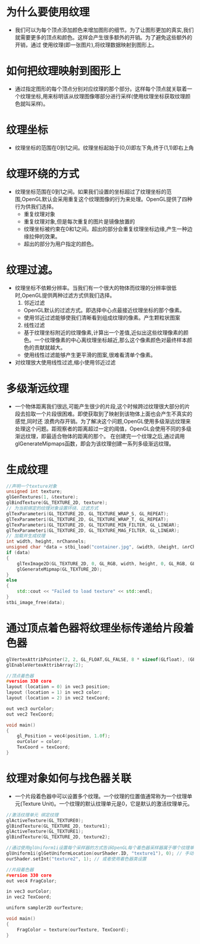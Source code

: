 # 为什么要使用纹理
  * 我们可以为每个顶点添加颜色来增加图形的细节。为了让图形更加的真实,我们就需要更多的顶点和颜色。这样会产生很多额外的开销。为了避免这些额外的开销，通过
  使用纹理(即一张图片),将纹理数据映射到图形上。
  
# 如何把纹理映射到图形上
  * 通过指定图形的每个顶点分别对应纹理的那个部分。这样每个顶点就关联着一个纹理坐标,用来标明该从纹理图像哪部分进行采样(使用纹理坐标获取纹理颜色就叫采样)。
  
# 纹理坐标
  * 纹理坐标的范围在0到1之间。纹理坐标起始于(0,0)即左下角,终于(1,1)即右上角
  
# 纹理环绕的方式
  * 纹理坐标范围在0到1之间。如果我们设置的坐标超过了纹理坐标的范围,OpenGL默认会采用重复这个纹理图像的行为来处理。OpenGL提供了四种行为供我们选择。
    - 重复纹理对象
    - 重复纹理对象,但是每次重复的图片是镜像放置的
    - 纹理坐标被约束在0和1之间。超出的部分会重复纹理坐标边缘,产生一种边缘拉伸的效果。
    - 超出的部分为用户指定的颜色。
    
# 纹理过滤。
  * 纹理坐标不依赖分辨率。当我们有一个很大的物体而纹理的分辨率很低时,OpenGL提供两种过滤方式供我们选择。
    1. 邻近过滤
      - OpenGL默认的过滤方式。即选择中心点最接近纹理坐标的那个像素。
      - 使用邻近过滤能够使我们清晰看到组成纹理的像素。产生颗粒状图案
    2. 线性过滤
      - 基于纹理坐标附近的纹理像素,计算出一个差值,近似出这些纹理像素的颜色。一个纹理像素的中心离纹理坐标越近,那么这个像素颜色对最终样本颜色的贡献就越大。
      - 使用线性过滤能够产生更平滑的图案,很难看清单个像素。
  * 对纹理放大使用线性过滤,缩小使用邻近过滤
   
# 多级渐远纹理
  * 一个物体距离我们很远,可能产生很少的片段,这个时候跨过纹理很大部分的片段去拾取一个片段很困难。即使获取到了映射到该物体上面也会产生不真实的感觉,同时还
    浪费内存开销。为了解决这个问题,OpenGL使用多级渐远纹理来处理这个问题。距观察者的距离超过一定的阈值，OpenGL会使用不同的多级渐远纹理，即最适合物体的距离的那个。
    在创建完一个纹理之后,通过调用glGenerateMipmaps函数，即会为该纹理创建一系列多级渐远纹理。
  

# 生成纹理
```cpp
//声明一个texture对象
unsigned int texture;
glGenTextures(1, &texture);
glBindTexture(GL_TEXTURE_2D, texture);
// 为当前绑定的纹理对象设置环绕、过滤方式
glTexParameteri(GL_TEXTURE_2D, GL_TEXTURE_WRAP_S, GL_REPEAT);   
glTexParameteri(GL_TEXTURE_2D, GL_TEXTURE_WRAP_T, GL_REPEAT);
glTexParameteri(GL_TEXTURE_2D, GL_TEXTURE_MIN_FILTER, GL_LINEAR);
glTexParameteri(GL_TEXTURE_2D, GL_TEXTURE_MAG_FILTER, GL_LINEAR);
// 加载并生成纹理
int width, height, nrChannels;
unsigned char *data = stbi_load("container.jpg", &width, &height, &nrChannels, 0);
if (data)
{
    glTexImage2D(GL_TEXTURE_2D, 0, GL_RGB, width, height, 0, GL_RGB, GL_UNSIGNED_BYTE, data);
    glGenerateMipmap(GL_TEXTURE_2D);
}
else
{
    std::cout << "Failed to load texture" << std::endl;
}
stbi_image_free(data);
```

# 通过顶点着色器将纹理坐标传递给片段着色器
```cpp
glVertexAttribPointer(2, 2, GL_FLOAT,GL_FALSE, 8 * sizeof(GLfloat), (GLvoid*)(6 * sizeof(GLfloat)));
glEnableVertexAttribArray(2);

//顶点着色器
#version 330 core
layout (location = 0) in vec3 position;
layout (location = 1) in vec3 color;
layout (location = 2) in vec2 texCoord;

out vec3 ourColor;
out vec2 TexCoord;

void main()
{
    gl_Position = vec4(position, 1.0f);
    ourColor = color;
    TexCoord = texCoord;
}
```

# 纹理对象如何与找色器关联
  * 一个片段着色器中可以设置多个纹理。一个纹理的位置值通常称为一个纹理单元(Texture Unit)。一个纹理的默认纹理单元是0，它是默认的激活纹理单元。
```cpp
//激活纹理单元 绑定纹理
glActiveTexture(GL_TEXTURE0);
glBindTexture(GL_TEXTURE_2D, texture1);
glActiveTexture(GL_TEXTURE1);
glBindTexture(GL_TEXTURE_2D, texture2);

//通过使用glUniform1i设置每个采样器的方式告诉OpenGL每个着色器采样器属于哪个纹理单元。让texture传到找色器。
glUniform1i(glGetUniformLocation(ourShader.ID, "texture1"), 0); // 手动设置
ourShader.setInt("texture2", 1); // 或者使用着色器类设置

//片段着色器
#version 330 core
out vec4 FragColor;

in vec3 ourColor;
in vec2 TexCoord;

uniform sampler2D ourTexture;

void main()
{
    FragColor = texture(ourTexture, TexCoord);
}
```



